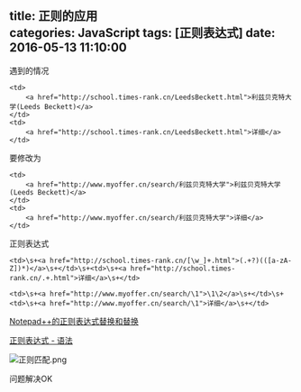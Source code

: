 title: 正则的应用			
categories: JavaScript
tags: [正则表达式]
date: 2016-05-13 11:10:00
---

遇到的情况

```
<td>
	<a href="http://school.times-rank.cn/LeedsBeckett.html">利兹贝克特大学(Leeds Beckett)</a>
</td>
<td>
	<a href="http://school.times-rank.cn/LeedsBeckett.html">详细</a>
</td>

```
要修改为
```
<td>
	<a href="http://www.myoffer.cn/search/利兹贝克特大学">利兹贝克特大学(Leeds Beckett)</a>
</td>
<td>
	<a href="http://www.myoffer.cn/search/利兹贝克特大学">详细</a>
</td>
```


正则表达式

```
<td>\s+<a href="http://school.times-rank.cn/[\w_]+.html">(.+?)(([a-zA-Z])*)</a>\s+</td>\s+<td>\s+<a href="http://school.times-rank.cn/.+.html">详细</a>\s+</td>

<td>\s+<a href="http://www.myoffer.cn/search/\1">\1\2</a>\s+</td>\s+<td>\s+<a href="http://www.myoffer.cn/search/\1">详细</a>\s+</td>
```

[Notepad++的正则表达式替换和替换](http://www.crifan.com/files/doc/docbook/rec_soft_npp/release/htmls/npp_func_regex_replace.html)

[正则表达式 - 语法](http://www.runoob.com/regexp/regexp-syntax.html)

![正则匹配.png][1]

问题解决OK


  [1]: http://junhey.com/usr/uploads/2016/08/872741702.png
